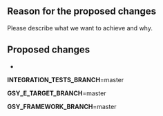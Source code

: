 ## Reason for the proposed changes

Please describe what we want to achieve and why.

## Proposed changes

-

<!--- If needed, choose which branch of the gsy-backend-integration-tests repository will be used to run integration tests. Please only edit the name of the branch. -->
**INTEGRATION_TESTS_BRANCH**=master
<!--- If needed, choose which gsy-e branch should be used to build docker image to execute integration tests.-->
**GSY_E_TARGET_BRANCH**=master
<!--- If needed, choose which gsy-framework branch should be used to build docker image to execute integration tests.-->
**GSY_FRAMEWORK_BRANCH**=master
